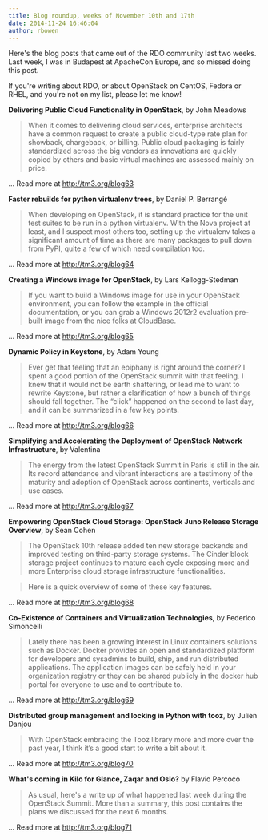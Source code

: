 ```yaml
---
title: Blog roundup, weeks of November 10th and 17th
date: 2014-11-24 16:46:04
author: rbowen
---
```


Here's the blog posts that came out of the RDO community last two weeks. Last week, I was in Budapest at ApacheCon Europe, and so missed doing this post.

If you're writing about RDO, or about OpenStack on CentOS, Fedora or RHEL, and you're not on my list, please let me know!

**Delivering Public Cloud Functionality in OpenStack**, by John Meadows

> When it comes to delivering cloud services, enterprise architects have a common request to create a public cloud-type rate plan for showback, chargeback, or billing. Public cloud packaging is fairly standardized across the big vendors as innovations are quickly copied by others and basic virtual machines are assessed mainly on price. 

... Read more at http://tm3.org/blog63


**Faster rebuilds for python virtualenv trees**, by Daniel P. Berrangé

> When developing on OpenStack, it is standard practice for the unit test suites to be run in a python virtualenv. With the Nova project at least, and I suspect most others too, setting up the virtualenv takes a significant amount of time as there are many packages to pull down from PyPI, quite a few of which need compilation too.

... Read more at http://tm3.org/blog64


**Creating a Windows image for OpenStack**, by Lars Kellogg-Stedman

> If you want to build a Windows image for use in your OpenStack environment, you can follow the example in the official documentation, or you can grab a Windows 2012r2 evaluation pre-built image from the nice folks at CloudBase.

... Read more at http://tm3.org/blog65

**Dynamic Policy in Keystone**, by Adam Young

> Ever get that feeling that an epiphany is right around the corner? I spent a good portion of the OpenStack summit with that feeling. I knew that it would not be earth shattering, or lead me to want to rewrite Keystone, but rather a clarification of how a bunch of things should fall together. The “click” happened on the second to last day, and it can be summarized in a few key points.

... Read more at http://tm3.org/blog66


**Simplifying and Accelerating the Deployment of OpenStack Network Infrastructure**, by Valentina 

> The energy from the latest OpenStack Summit in Paris is still in the air. Its record attendance and vibrant interactions are a testimony of the maturity and adoption of OpenStack across continents, verticals and use cases.

... Read more at http://tm3.org/blog67


**Empowering OpenStack Cloud Storage: OpenStack Juno Release Storage Overview**, by Sean Cohen

> The OpenStack 10th release added ten new storage backends and improved testing on third-party storage systems. The Cinder block storage project continues to mature each cycle exposing more and more Enterprise cloud storage infrastructure functionalities.

> Here is a quick overview of some of these key features.

... Read more at http://tm3.org/blog68

**Co-Existence of Containers and Virtualization Technologies**, by  Federico Simoncelli 

> Lately there has been a growing interest in Linux containers solutions such as Docker. Docker provides an open and standardized platform for developers and sysadmins to build, ship, and run distributed applications. The application images can be safely held in your organization registry or they can be shared publicly in the docker hub portal for everyone to use and to contribute to.

... Read more at http://tm3.org/blog69


**Distributed group management and locking in Python with tooz**, by Julien Danjou 

> With OpenStack embracing the Tooz library more and more over the past year, I think it’s a good start to write a bit about it.

... Read more at http://tm3.org/blog70


**What's coming in Kilo for Glance, Zaqar and Oslo?** by  Flavio Percoco

> As usual, here's a write up of what happened last week during the OpenStack Summit. More than a summary, this post contains the plans we discussed for the next 6 months.

... Read more at http://tm3.org/blog71

